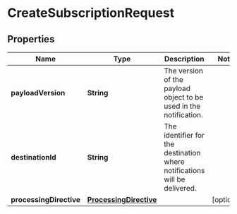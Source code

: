 # CreateSubscriptionRequest

## Properties
Name | Type | Description | Notes
------------ | ------------- | ------------- | -------------
**payloadVersion** | **String** | The version of the payload object to be used in the notification. | 
**destinationId** | **String** | The identifier for the destination where notifications will be delivered. | 
**processingDirective** | [**ProcessingDirective**](ProcessingDirective.md) |  |  [optional]
